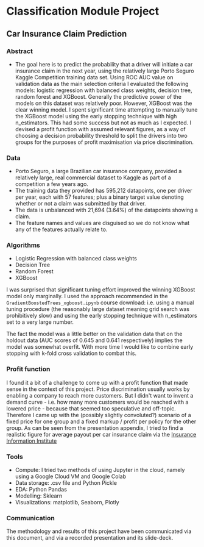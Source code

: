 # Classification Module Project

## Car Insurance Claim Prediction

### Abstract

- The goal here is to predict the probability that a driver will initiate a car insurance claim in the next year, using the relatively large Porto Seguro Kaggle Competition training data set. Using ROC AUC value on validation data as the main selection criteria I evaluated the following models: logistic regression with balanced class weights, decision tree, random forest and XGBoost. Generally the predictive power of the models on this dataset was relatively poor. However, XGBoost was the clear winning model. I spent significant time attempting to manually tune the XGBoost model using the early stopping technique with high n_estimators. This had some success but not as much as I expected. I devised a profit function with assumed relevant figures, as a way of choosing a decision probability threshold to split the drivers into two groups for the purposes of profit maximisation via price discrimination.

### Data
- Porto Seguro, a large Brazilian car insurance company, provided a relatively large, real commercial dataset to Kaggle as part of a competition a few years ago.
- The training data they provided has 595,212 datapoints, one per driver per year, each with 57 features; plus a binary target value denoting whether or not a claim was submitted by that driver.
- The data is unbalanced with 21,694 (3.64%) of the datapoints showing a claim.
- The feature names and values are disguised so we do not know what any of the features actually relate to.

### Algorithms
- Logistic Regression with balanced class weights
- Decision Tree
- Random Forest
- XGBoost

I was surprised that significant tuning effort improved the winning XGBoost model only marginally. I used the approach recommended in the `GradientBoostedTrees_xgboost.ipynb` course download: i.e. using a manual tuning procedure (the reasonably large dataset meaning grid search was prohibitively slow) and using the early stopping technique with n_estimators set to a very large number. 

The fact the model was a little better on the validation data that on the holdout data (AUC scores of 0.645 and 0.641 respectively) implies the model was somewhat overfit. With more time I would like to combine early stopping with k-fold cross validation to combat this.

### Profit function

I found it a bit of a challenge to come up with a profit function that made sense in the context of this project. Price discrimination usually works by enabling a company to reach more customers. But I didn't want to invent a demand curve - i.e. how many more customers would be reached with a lowered price - because that seemed too speculative and off-topic. Therefore I came up with the (possibly slightly convoluted?) scenario of a fixed price for one group and a fixed markup / profit per policy for the other group. As can be seen from the presentation appendix, I tried to find a realistic figure for average payout per car insurance claim via the [Insurance Information Institute](https://www.iii.org/fact-statistic/facts-statistics-auto-insurance)

### Tools

* Compute: I tried two methods of using Jupyter in the cloud, namely using a Google Cloud VM and Google Colab
* Data storage: .csv file and Python Pickle
* EDA: Python Pandas
* Modelling: Sklearn
* Visualizations: matplotlib, Seaborn, Plotly


### Communication
The methodology and results of this project have been communicated via this document, and via a recorded presentation and its slide-deck.